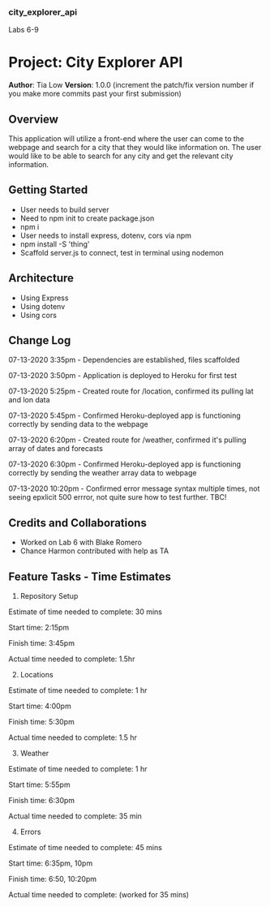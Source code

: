 ### city_explorer_api
Labs 6-9

# Project: City Explorer API

**Author**: Tia Low
**Version**: 1.0.0 (increment the patch/fix version number if you make more commits past your first submission)

## Overview
<!-- Provide a high level overview of what this application is and why you are building it, beyond the fact that it's an assignment for this class. (i.e. What's your problem domain?) -->

This application will utilize a front-end where the user can come to the webpage and search for a city that they would like information on. The user would like to be able to search for any city and get the relevant city information.

## Getting Started
<!-- What are the steps that a user must take in order to build this app on their own machine and get it running? -->
- User needs to build server
- Need to npm init to create package.json
- npm i
- User needs to install express, dotenv, cors via npm
- npm install -S 'thing'
- Scaffold server.js to connect, test in terminal using nodemon

## Architecture
<!-- Provide a detailed description of the application design. What technologies (languages, libraries, etc) you're using, and any other relevant design information. -->
- Using Express
- Using dotenv
- Using cors

## Change Log


07-13-2020 3:35pm - Dependencies are established, files scaffolded 

07-13-2020 3:50pm - Application is deployed to Heroku for first test

07-13-2020 5:25pm - Created route for /location, confirmed its pulling lat and lon data  

07-13-2020 5:45pm - Confirmed Heroku-deployed app is functioning correctly by sending data to the webpage

07-13-2020 6:20pm - Created route for /weather, confirmed it's pulling array of dates and forecasts

07-13-2020 6:30pm - Confirmed Heroku-deployed app is functioning correctly by sending the weather array data to webpage

07-13-2020 10:20pm - Confirmed error message syntax multiple times, not seeing epxlicit 500 errror, not quite sure how to test further. TBC! 



## Credits and Collaborations

- Worked on Lab 6 with Blake Romero
- Chance Harmon contributed with help as TA 


## Feature Tasks - Time Estimates

1. Repository Setup

Estimate of time needed to complete: 30 mins

Start time: 2:15pm

Finish time: 3:45pm

Actual time needed to complete: 1.5hr


2. Locations

Estimate of time needed to complete: 1 hr

Start time: 4:00pm

Finish time: 5:30pm

Actual time needed to complete: 1.5 hr


3. Weather

Estimate of time needed to complete: 1 hr

Start time: 5:55pm

Finish time: 6:30pm

Actual time needed to complete: 35 min


4. Errors

Estimate of time needed to complete: 45 mins

Start time: 6:35pm, 10pm

Finish time: 6:50, 10:20pm

Actual time needed to complete: (worked for 35 mins)

